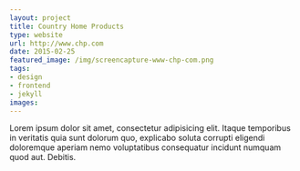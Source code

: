 ```yaml
---
layout: project
title: Country Home Products
type: website
url: http://www.chp.com
date: 2015-02-25
featured_image: /img/screencapture-www-chp-com.png
tags:
- design
- frontend
- jekyll
images:
---
```


Lorem ipsum dolor sit amet, consectetur adipisicing elit. Itaque temporibus in veritatis quia sunt dolorum quo, explicabo soluta corrupti eligendi doloremque aperiam nemo voluptatibus consequatur incidunt numquam quod aut. Debitis.